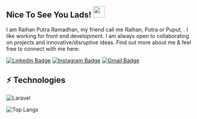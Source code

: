 ## Nice To See You Lads! <img src="https://raw.githubusercontent.com/aemmadi/aemmadi/master/wave.gif" width="30px">

I am Raihan Putra Ramadhan, my friend call me Raihan, Putra or Puput, . I like working for front end development. I am always open to collaborating on projects and innovative/disruptive ideas. Find out more about me & feel free to connect with me here:

[![Linkedin Badge](https://img.shields.io/badge/-RaihanPutraRamadhan-blue?style=flat-square&logo=Linkedin&logoColor=white&link=https://www.linkedin.com/in/raihan-putra-ramadhan-9682b31a0/)](https://www.linkedin.com/in/raihan-putra-ramadhan-9682b31a0/)
[![Instagram Badge](https://img.shields.io/badge/-raihanputraramd-purple?style=flat-square&logo=instagram&logoColor=white&link=https://www.instagram.com/puputraramd/)](https://www.instagram.com/puputraramd/)
[![Gmail Badge](https://img.shields.io/badge/-raihanputraramd@gmail.com-c14438?style=flat-square&logo=Gmail&logoColor=white&link=mailto:raihanputraramd@gmail.com)](mailto:raihanputraramd@gmail.com)

## ⚡ Technologies

![Laravel](https://img.shields.io/badge/Laravel-FF2D20?style=for-the-badge&logo=laravel&logoColor=white)

![Top Langs](https://github-readme-stats.vercel.app/api/top-langs/?username=raihanputraramd&hide=TeX&layout=compact)
